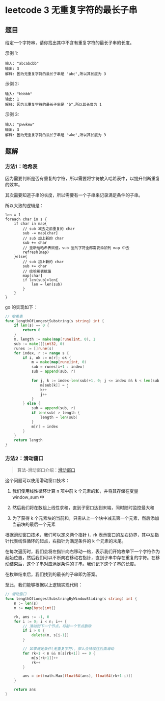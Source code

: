 # leetcode 3 无重复字符的最长子串

## 题目 

给定一个字符串，请你找出其中不含有重复字符的最长子串的长度。

示例 1:

```text
输入: "abcabcbb"
输出: 3 
解释: 因为无重复字符的最长子串是 "abc",所以其长度为 3
```

示例 2:

```text
输入: "bbbbb"
输出: 1
解释: 因为无重复字符的最长子串是 "b",所以其长度为 1
```

示例 3:

```text
输入: "pwwkew"
输出: 3
解释: 因为无重复字符的最长子串是 "wke",所以其长度为 3
```

## 题解

### 方法1：哈希表

因为需要判断是否有重复的字符，所以需要将字符放入哈希表中，以提升判断重复的效率。

其次需要知道子串的长度，所以需要有一个子串来记录满足条件的子串。

所以大致的逻辑是：

```text
len = 1
foreach char in s {
    if char in map{
        // sub 减去之前重复的 char
        sub -= map[char]
        // sub 加上新的 char
        sub += char
        // 重新给哈希表赋值，sub 里的字符全部需要添加到 map 中去
        refresh(map)
    }else{
        // sub 加上新的 char
        sub += char
        // 给哈希表赋值
        map[char]
        if len(sub)>len{
            len = len(sub)
        }
    }
}
```

go 的实现如下：

```go
// 哈希表
func lengthOfLongestSubstring(s string) int {
    if len(s) == 0 {
        return 0
    }
    m, length := make(map[rune]int, 0), 1
    sub := make([]int32, 0)
    runes := []rune(s)
    for index, r := range s {
        if i, ok := m[r]; ok {
            m = make(map[rune]int, 0)
            sub = runes[i+1 : index]
            sub = append(sub, r)
    
            for j, k := index-len(sub)+1, 0; j <= index && k < len(sub); {
                m[sub[k]] = j
                k++
                j++
            }
        } else {
            sub = append(sub, r)
            if len(sub) > length {
                length = len(sub)
            }
            m[r] = index
        }
    }
    return length
}
```

### 方法2：滑动窗口

> 算法-滑动窗口介绍：[滑动窗口](/docs/算法-滑动窗口.md)

这个问题可以使用滑动窗口技术：

1. 我们使用线性循环计算 n 项中前 k 个元素的和，并将其存储在变量 window_sum 中

2. 然后我们将在数组上线性求和，直到子窗口达到末端，同时随时监控最大和

3. 为了获得 k 个元素块的当前和，只需从上一个块中减去第一个元素，然后添加当前块的最后一个元素

根据滑动窗口技术，我们可以定义两个指针 i，rk 表示窗口的左右边界，其中左指针代表线性循环的起点，右指针为满足条件的 k 个元素的末尾。

在每次遍历时，我们会将左指针向右移动一格，表示我们开始枚举下一个字符作为起始位置，然后我们可以不断向右移动右指针，直到子串中存在重复的字符。在移动结束后，这个子串对应满足条件的子串。我们记下这个子串的长度。

在枚举结束后，我们找到的最长的子串即为答案。

至此，我们能够根据以上逻辑实现代码：

```go
// 滑动窗口
func lengthOfLongestSubstringByWindowSliding(s string) int {
	n := len(s)
	m := map[byte]int{}

	rk, ans := -1, 0
	for i := 0; i < n; i++ {
		// 滑动到下一个节点，将前一个节点删除
		if i > 0 {
			delete(m, s[i-1])
		}

		// 如果满足条件(无重复字符)，那么会持续往后面滑动
		for rk+1 < n && m[s[rk+1]] == 0 {
			m[s[rk+1]]++
			rk++
		}

		ans = int(math.Max(float64(ans), float64(rk+1-i)))
	}

	return ans
}
```